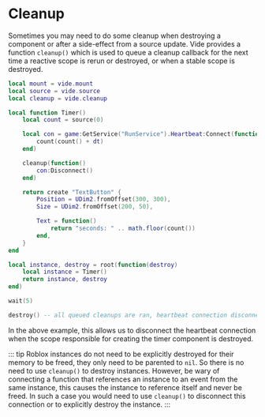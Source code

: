 # Cleanup

Sometimes you may need to do some cleanup when destroying a component or after
a side-effect from a source update. Vide provides a function `cleanup()` which
is used to queue a cleanup callback for the next time a reactive scope is rerun
or destroyed, or when a stable scope is destroyed.

```lua
local mount = vide.mount
local source = vide.source
local cleanup = vide.cleanup

local function Timer()
    local count = source(0)

    local con = game:GetService("RunService").Heartbeat:Connect(function(dt)
        count(count() + dt)
    end)

    cleanup(function()
        con:Disconnect()
    end)

    return create "TextButton" {
        Position = UDim2.fromOffset(300, 300),
        Size = UDim2.fromOffset(200, 50),

        Text = function()
            return "seconds: " .. math.floor(count())
        end,
    }
end

local instance, destroy = root(function(destroy)
    local instance = Timer()
    return instance, destroy
end)

wait(5)

destroy() -- all queued cleanups are ran, heartbeat connection disconnected
```

In the above example, this allows us to disconnect the heartbeat connection
when the scope responsible for creating the timer component is destroyed.

::: tip
Roblox instances do not need to be explicitly destroyed for their
memory to be freed, they only need to be parented to `nil`. So there is no
need to use `cleanup()` to destroy instances. However, be wary of connecting
a function that references an instance to an event from the same instance,
this causes the instance to reference itself and never be freed. In such a case
you would need to use `cleanup()` to disconnect this connection or to explicitly
destroy the instance.
:::
